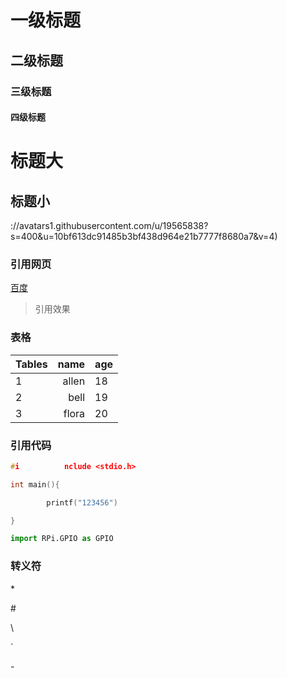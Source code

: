 # 一级标题
## 二级标题
### 三级标题
#### 四级标题

标题大
===
标题小
---
://avatars1.githubusercontent.com/u/19565838?s=400&u=10bf613dc91485b3bf438d964e21b7777f8680a7&v=4)



### 引用网页

[百度](https://www.baidu.com/)



> 引用效果





### 表格

| Tables |  name | age  |
| ------ | ----: | ---- |
| 1      | allen | 18   |
| 2 | bell  | 19   |
| 3      |flora |20    |



### 引用代码

```c
#i          nclude <stdio.h>

int main(){

        printf("123456")

}
```

```python
import RPi.GPIO as GPIO
```



### 转义符



\*

\#

\\

\`

\-


